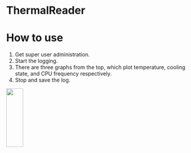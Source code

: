# ThermalReader

# How to use
1. Get super user administration.
2. Start the logging.
3. There are three graphs from the top, which plot temperature, cooling state, and CPU frequency respectively.
4. Stop and save the log.

<img src = "https://user-images.githubusercontent.com/33349919/168693625-ede30e7e-9631-4c63-a99d-93de5ddd4c2b.jpg" width="30%" height="20%">

